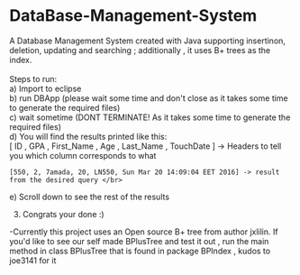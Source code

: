 # DataBase-Management-System

A Database Management System created with Java supporting insertinon, deletion, updating and searching ; additionally , it uses B+ trees as the index. </br>
</br>
 Steps to run:</br>
  a) Import to eclipse</br>
  b) run DBApp (please wait some time and don't close as it takes some time to generate the required files)  </br> 
  c) wait sometime (DONT TERMINATE! As it takes some time to generate the required files) </br>
  d) You will find the results printed like this:</br>
    [ ID ,  GPA ,  First_Name ,  Age ,  Last_Name ,  TouchDate ] -> Headers to tell you which column corresponds to what</br>

	[550, 2, 7amada, 20, LN550, Sun Mar 20 14:09:04 EET 2016] -> result from the desired query </br>
  e) Scroll down to see the rest of the results </br>
	
3) Congrats your done :) </br>

-Currently this project uses an Open source B+ tree from author jxlilin. If you'd like to see our self made BPlusTree and test it out , run the main method in class BPlusTree that is found in package BPIndex , kudos to joe3141 for it </br>

